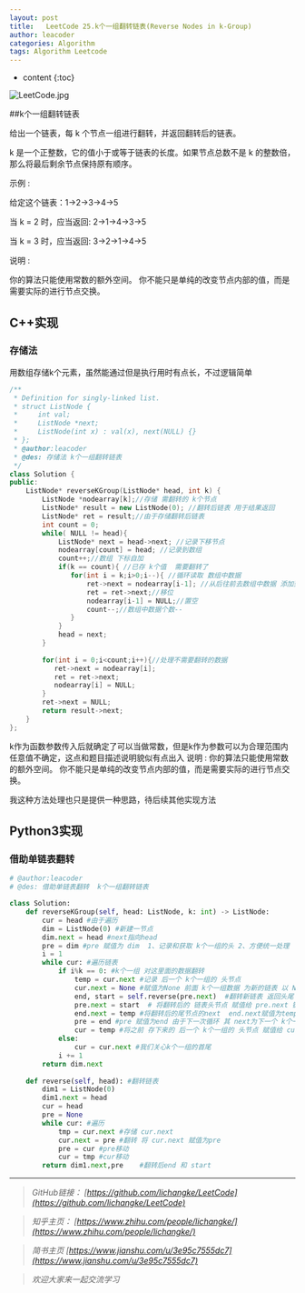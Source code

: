 ```yaml
---
layout: post
title:   LeetCode 25.k个一组翻转链表(Reverse Nodes in k-Group)
author: leacoder
categories: Algorithm 
tags: Algorithm Leetcode
---
```


* content
{:toc}


![LeetCode.jpg](https://upload-images.jianshu.io/upload_images/16846478-3ce5a2f42859cca9.jpg?imageMogr2/auto-orient/strip%7CimageView2/2/w/1240)


##k个一组翻转链表

给出一个链表，每 k 个节点一组进行翻转，并返回翻转后的链表。

k 是一个正整数，它的值小于或等于链表的长度。如果节点总数不是 k 的整数倍，那么将最后剩余节点保持原有顺序。

示例 :

给定这个链表：1->2->3->4->5

当 k = 2 时，应当返回: 2->1->4->3->5

当 k = 3 时，应当返回: 3->2->1->4->5

说明 :

你的算法只能使用常数的额外空间。
你不能只是单纯的改变节点内部的值，而是需要实际的进行节点交换。

## C++实现
### 存储法
用数组存储k个元素，虽然能通过但是执行用时有点长，不过逻辑简单
``` c++
/**
 * Definition for singly-linked list.
 * struct ListNode {
 *     int val;
 *     ListNode *next;
 *     ListNode(int x) : val(x), next(NULL) {}
 * };
 * @author:leacoder
 * @des: 存储法 k个一组翻转链表
 */
class Solution {
public:
    ListNode* reverseKGroup(ListNode* head, int k) {
        ListNode *nodearray[k];//存储 需翻转的 k个节点
        ListNode* result = new ListNode(0); //翻转后链表 用于结果返回
        ListNode* ret = result;//由于存储翻转后链表
        int count = 0;
        while( NULL != head){
            ListNode* next = head->next; //记录下移节点
            nodearray[count] = head; //记录到数组
            count++;//数组 下标自加 
            if(k == count){ //已存 k个值  需要翻转了
               for(int i = k;i>0;i--){ //循环读取 数组中数据
                   ret->next = nodearray[i-1]; //从后往前去数组中数据 添加到ret链表中
                   ret = ret->next;//移位
                   nodearray[i-1] = NULL;//置空
                   count--;//数组中数据个数--
               }
            }
            head = next;
        }
        
        for(int i = 0;i<count;i++){//处理不需要翻转的数据
           ret->next = nodearray[i];
           ret = ret->next;
           nodearray[i] = NULL;
        }
        ret->next = NULL;
        return result->next;
    }
};
```
k作为函数参数传入后就确定了可以当做常数，但是k作为参数可以为合理范围内任意值不确定，这点和题目描述说明貌似有点出入 
说明 : 你的算法只能使用常数的额外空间。 
你不能只是单纯的改变节点内部的值，而是需要实际的进行节点交换。

我这种方法处理也只是提供一种思路，待后续其他实现方法

## Python3实现
### 借助单链表翻转 
``` python
# @author:leacoder
# @des: 借助单链表翻转  k个一组翻转链表

class Solution:
    def reverseKGroup(self, head: ListNode, k: int) -> ListNode:
        cur = head #由于遍历
        dim = ListNode(0) #新建一节点 
        dim.next = head #next指向head
        pre = dim #pre 赋值为 dim  1、记录和获取 k个一组的头 2、方便统一处理
        i = 1
        while cur: #遍历链表
            if i%k == 0: #k个一组 对这里面的数据翻转
                temp = cur.next #记录 后一个 k个一组的 头节点
                cur.next = None #赋值为None 前面 k个一组数据 为新的链表 以 None结束  
                end, start = self.reverse(pre.next)  #翻转新链表 返回头尾  注pre.next 为新链表翻转前的头
                pre.next = start  # 将翻转后的 链表头节点 赋值给 pre.next 链入按需要处理过的链表中
                end.next = temp #将翻转后的尾节点的next  end.next赋值为temp(后一个 k个一组的 头节点)  链入按需要处理过的链表中
                pre = end #pre 赋值为end 由于下一次循环 其 next为下一个 k个一组的头节点
                cur = temp #将之前 存下来的 后一个 k个一组的 头节点 赋值给 cur ，while循环下移
            else:
                cur = cur.next #我们关心k个一组的首尾
            i += 1
        return dim.next
    
    def reverse(self, head): #翻转链表
        dim1 = ListNode(0)
        dim1.next = head
        cur = head
        pre = None
        while cur: #遍历
            tmp = cur.next #存储 cur.next
            cur.next = pre #翻转 将 cur.next 赋值为pre
            pre = cur #pre移动
            cur = tmp #cur移动
        return dim1.next,pre    #翻转后end 和 start
```




----
>*GitHub链接：*
>*[https://github.com/lichangke/LeetCode](https://github.com/lichangke/LeetCode)*

>*知乎主页：*
>*[https://www.zhihu.com/people/lichangke/](https://www.zhihu.com/people/lichangke/)*

>*简书主页*
>*[https://www.jianshu.com/u/3e95c7555dc7](https://www.jianshu.com/u/3e95c7555dc7)*

>*欢迎大家来一起交流学习*
